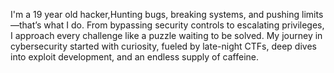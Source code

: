 I'm a 19 year old hacker,Hunting bugs, breaking systems, and pushing limits—that’s what I do. From bypassing security controls to escalating privileges, I approach every challenge like a puzzle waiting to be solved. My journey in cybersecurity started with curiosity, fueled by late-night CTFs, deep dives into exploit development, and an endless supply of caffeine.




 
<!---
Dishant-Chaudhary/Dishant-Chaudhary is a ✨ special ✨ repository because its `README.md` (this file) appears on your GitHub profile.
You can click the Preview link to take a look at your changes.
--->

